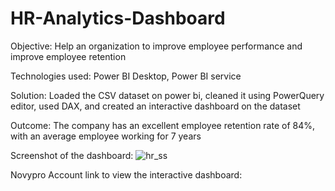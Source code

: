 # HR-Analytics-Dashboard

Objective:  Help an organization to improve employee performance and improve employee retention

Technologies used: Power BI Desktop, Power BI service

Solution: Loaded the CSV dataset on power bi, cleaned it using PowerQuery editor, used DAX, and created an interactive dashboard on the dataset

Outcome: The company has an excellent employee retention rate of 84%, with an average employee working for 7 years

Screenshot of the dashboard:
![hr_ss](https://user-images.githubusercontent.com/54434692/229275206-651ed478-3e7c-474c-9fe9-d8c625a18682.PNG)


Novypro Account link to view the interactive dashboard:
